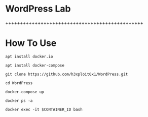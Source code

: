 # WordPress Lab

+++++++++++++++++++++++++++++++++++++++++++++++


# How To Use

```apt install docker.io```


```apt install docker-compose```


```git clone https://github.com/h3xploit0x1/WordPress.git```


```cd WordPress```


```docker-compose up```


```docker ps -a```


```docker exec -it $CONTAINER_ID bash```

